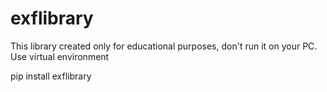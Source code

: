 # exflibrary
This library created only for educational purposes, don't run it on your PC. Use virtual environment

pip install exflibrary

